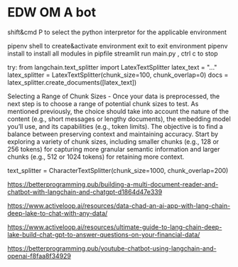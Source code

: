 # EDW OM A bot

shift&cmd P to select the python interpretor for the applicable environment

pipenv shell to create&activate environment
exit to exit environment
pipenv install to install all modules in pipfile
streamlit run main.py , ctrl c to stop


try:
from langchain.text_splitter import LatexTextSplitter
latex_text = "..."
latex_splitter = LatexTextSplitter(chunk_size=100, chunk_overlap=0)
docs = latex_splitter.create_documents([latex_text])

Selecting a Range of Chunk Sizes - Once your data is preprocessed, the next step is to choose a range of potential chunk sizes to test. As mentioned previously, the choice should take into account the nature of the content (e.g., short messages or lengthy documents), the embedding model you’ll use, and its capabilities (e.g., token limits). The objective is to find a balance between preserving context and maintaining accuracy. Start by exploring a variety of chunk sizes, including smaller chunks (e.g., 128 or 256 tokens) for capturing more granular semantic information and larger chunks (e.g., 512 or 1024 tokens) for retaining more context.

text_splitter = CharacterTextSplitter(chunk_size=1000, chunk_overlap=200)

https://betterprogramming.pub/building-a-multi-document-reader-and-chatbot-with-langchain-and-chatgpt-d1864d47e339

https://www.activeloop.ai/resources/data-chad-an-ai-app-with-lang-chain-deep-lake-to-chat-with-any-data/

https://www.activeloop.ai/resources/ultimate-guide-to-lang-chain-deep-lake-build-chat-gpt-to-answer-questions-on-your-financial-data/

https://betterprogramming.pub/youtube-chatbot-using-langchain-and-openai-f8faa8f34929
